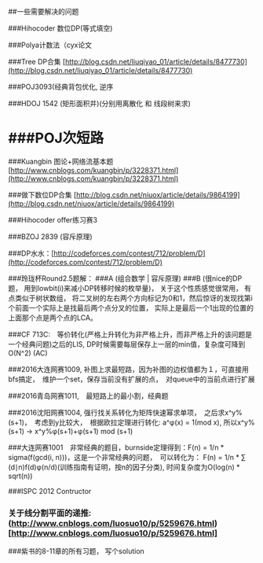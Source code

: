 ##一些需要解决的问题

###Hihocoder 数位DP(等式填空)

###Polya计数法（cyx论文

###Tree DP合集
[http://blog.csdn.net/liuqiyao_01/article/details/8477730](http://blog.csdn.net/liuqiyao_01/article/details/8477730)

###POJ3093(经典背包优化, 逆序

###HDOJ 1542 (矩形面积并)(分别用离散化 和 线段树来求)

###POJ次短路
=======
###Kuangbin 图论+网络流基本题
[http://www.cnblogs.com/kuangbin/p/3228371.html](http://www.cnblogs.com/kuangbin/p/3228371.html)

###做下数位DP合集
[http://blog.csdn.net/niuox/article/details/9864199](http://blog.csdn.net/niuox/article/details/9864199)

###Hihocoder offer练习赛3

###BZOJ 2839 (容斥原理)

###DP水水：[http://codeforces.com/contest/712/problem/D](http://codeforces.com/contest/712/problem/D)

###玲珑杯Round2.5题解：
###A (组合数学 | 容斥原理)
###B (很nice的DP题， 用到lowbit(i)来减小DP转移时候的枚举量)， 关于这个性质感觉很常用， 有点类似于树状数组， 将二叉树的左右两个方向标记为0和1，然后惊讶的发现找第i个前面一个实际上是找最后两个点分叉的位置， 实际上是最后一个1出现的位置的上面那个点是两个点的LCA。

###CF 713C:　等价转化(严格上升转化为非严格上升，而非严格上升的该问题是一个经典问题)之后的LIS, DP时候需要每层保存上一层的min值，复杂度可降到O(N^2) (AC)

###2016大连网赛1009, 补图上求最短路，因为补图的边权值都为１，可直接用bfs搞定，　维护一个set，保存当前没有扩展的点，　对queue中的当前点进行扩展

###2016青岛网赛1011,　最短路上的最小割，经典题

###2016沈阳网赛1004, 强行找关系转化为矩阵快速幂求单项，　之后求x^y%(s+1)，　考虑到y比较大，　根据欧拉定理进行转化: a^φ(x) = 1(mod x), 所以x^y%(s+1) -> x^y%φ(s+1)+φ(s+1) mod (s+1)

###大连网赛1001　非常经典的题目，burnside定理得到：F(n) = 1/n * sigma(f(gcd(i, n)))，这是一个非常经典的问题，　可以转化为： F(n) = ​1/n * ∑​ (d∣n)​​f(d)φ(​n/d​​)(训练指南有证明，按n的因子分类), 时间复杂度为O(log(n) * sqrt(n))

###ISPC 2012 Contructor

### 关于线分割平面的递推: (http://www.cnblogs.com/luosuo10/p/5259676.html)[http://www.cnblogs.com/luosuo10/p/5259676.html]

###紫书的8-11章的所有习题， 写个solution
